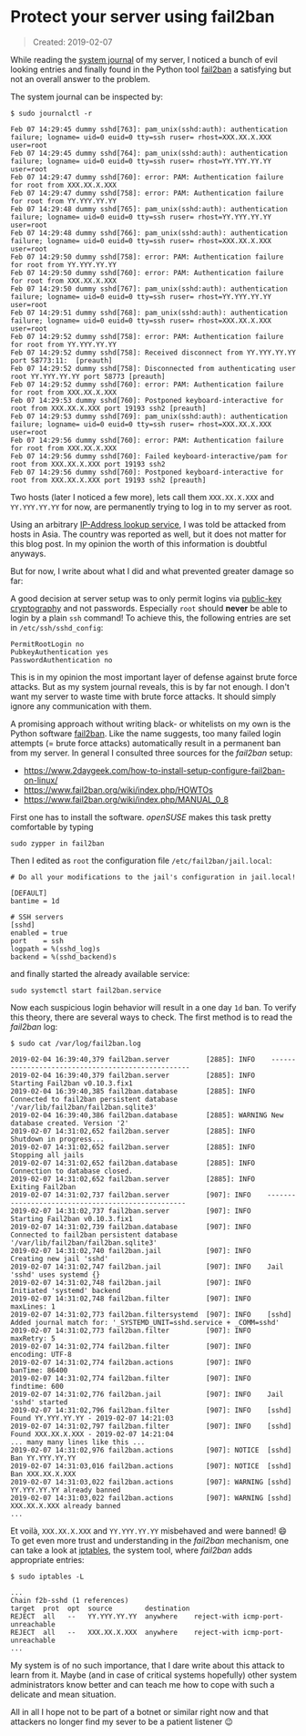 # Protect your server using fail2ban

> Created: 2019-02-07

While reading the
[system journal](https://doc.opensuse.org/documentation/leap/reference/html/book.opensuse.reference/cha.journalctl.html)
of my server,
I noticed a bunch of evil looking entries
and finally found in the Python tool [fail2ban](https://www.fail2ban.org/)
a satisfying but not an overall answer to the problem.

The system journal can be inspected by:

```
$ sudo journalctl -r

Feb 07 14:29:45 dummy sshd[763]: pam_unix(sshd:auth): authentication failure; logname= uid=0 euid=0 tty=ssh ruser= rhost=XXX.XX.X.XXX  user=root
Feb 07 14:29:45 dummy sshd[764]: pam_unix(sshd:auth): authentication failure; logname= uid=0 euid=0 tty=ssh ruser= rhost=YY.YYY.YY.YY  user=root
Feb 07 14:29:47 dummy sshd[760]: error: PAM: Authentication failure for root from XXX.XX.X.XXX
Feb 07 14:29:47 dummy sshd[758]: error: PAM: Authentication failure for root from YY.YYY.YY.YY
Feb 07 14:29:48 dummy sshd[765]: pam_unix(sshd:auth): authentication failure; logname= uid=0 euid=0 tty=ssh ruser= rhost=YY.YYY.YY.YY  user=root
Feb 07 14:29:48 dummy sshd[766]: pam_unix(sshd:auth): authentication failure; logname= uid=0 euid=0 tty=ssh ruser= rhost=XXX.XX.X.XXX  user=root
Feb 07 14:29:50 dummy sshd[758]: error: PAM: Authentication failure for root from YY.YYY.YY.YY
Feb 07 14:29:50 dummy sshd[760]: error: PAM: Authentication failure for root from XXX.XX.X.XXX
Feb 07 14:29:50 dummy sshd[767]: pam_unix(sshd:auth): authentication failure; logname= uid=0 euid=0 tty=ssh ruser= rhost=YY.YYY.YY.YY  user=root
Feb 07 14:29:51 dummy sshd[768]: pam_unix(sshd:auth): authentication failure; logname= uid=0 euid=0 tty=ssh ruser= rhost=XXX.XX.X.XXX  user=root
Feb 07 14:29:52 dummy sshd[758]: error: PAM: Authentication failure for root from YY.YYY.YY.YY
Feb 07 14:29:52 dummy sshd[758]: Received disconnect from YY.YYY.YY.YY port 58773:11:  [preauth]
Feb 07 14:29:52 dummy sshd[758]: Disconnected from authenticating user root YY.YYY.YY.YY port 58773 [preauth]
Feb 07 14:29:52 dummy sshd[760]: error: PAM: Authentication failure for root from XXX.XX.X.XXX
Feb 07 14:29:53 dummy sshd[760]: Postponed keyboard-interactive for root from XXX.XX.X.XXX port 19193 ssh2 [preauth]
Feb 07 14:29:53 dummy sshd[769]: pam_unix(sshd:auth): authentication failure; logname= uid=0 euid=0 tty=ssh ruser= rhost=XXX.XX.X.XXX  user=root
Feb 07 14:29:56 dummy sshd[760]: error: PAM: Authentication failure for root from XXX.XX.X.XXX
Feb 07 14:29:56 dummy sshd[760]: Failed keyboard-interactive/pam for root from XXX.XX.X.XXX port 19193 ssh2
Feb 07 14:29:56 dummy sshd[760]: Postponed keyboard-interactive for root from XXX.XX.X.XXX port 19193 ssh2 [preauth]
```

Two hosts (later I noticed a few more),
lets call them `XXX.XX.X.XXX` and `YY.YYY.YY.YY` for now,
are permanently trying to log in to my server as root.

Using an arbitrary
[IP-Address lookup service](https://www.whatismyip.com/ip-address-lookup/),
I was told be attacked from hosts in Asia.
The country was reported as well,
but it does not matter for this blog post.
In my opinion the worth of this information is doubtful anyways.


But for now,
I write about what I did and what prevented greater damage so far:

A good decision at server setup was to only permit logins via
[public-key cryptography](https://en.wikipedia.org/wiki/Public-key_cryptography)
and not passwords.
Especially `root` should **never** be able to login by a plain `ssh` command!
To achieve this,
the following entries are set in `/etc/ssh/sshd_config`:

```
PermitRootLogin no
PubkeyAuthentication yes
PasswordAuthentication no
```

This is in my opinion the most important layer of defense
against brute force attacks.
But as my system journal reveals,
this is by far not enough.
I don't want my server to waste time with brute force attacks.
It should simply ignore any communication with them.

A promising approach without writing black- or whitelists on my own
is the Python software [fail2ban](https://www.fail2ban.org/).
Like the name suggests,
too many failed login attempts (= brute force attacks) automatically
result in a permanent ban from my server.
In general I consulted three sources for the *fail2ban* setup:

* <https://www.2daygeek.com/how-to-install-setup-configure-fail2ban-on-linux/>
* <https://www.fail2ban.org/wiki/index.php/HOWTOs>
* <https://www.fail2ban.org/wiki/index.php/MANUAL_0_8>

First one has to install the software.
*openSUSE* makes this task pretty comfortable by typing


```
sudo zypper in fail2ban
```

Then I edited as `root` the configuration file `/etc/fail2ban/jail.local`:

```
# Do all your modifications to the jail's configuration in jail.local!

[DEFAULT]
bantime = 1d

# SSH servers
[sshd]
enabled = true
port    = ssh
logpath = %(sshd_log)s
backend = %(sshd_backend)s
```

and finally started the already available service:

```
sudo systemctl start fail2ban.service
```

Now each suspicious login behavior will result in a one day `1d` ban.
To verify this theory,
there are several ways to check.
The first method is to read the *fail2ban* log:

```
$ sudo cat /var/log/fail2ban.log

2019-02-04 16:39:40,379 fail2ban.server         [2885]: INFO    --------------------------------------------------
2019-02-04 16:39:40,379 fail2ban.server         [2885]: INFO    Starting Fail2ban v0.10.3.fix1
2019-02-04 16:39:40,385 fail2ban.database       [2885]: INFO    Connected to fail2ban persistent database '/var/lib/fail2ban/fail2ban.sqlite3'
2019-02-04 16:39:40,386 fail2ban.database       [2885]: WARNING New database created. Version '2'
2019-02-07 14:31:02,652 fail2ban.server         [2885]: INFO    Shutdown in progress...
2019-02-07 14:31:02,652 fail2ban.server         [2885]: INFO    Stopping all jails
2019-02-07 14:31:02,652 fail2ban.database       [2885]: INFO    Connection to database closed.
2019-02-07 14:31:02,652 fail2ban.server         [2885]: INFO    Exiting Fail2ban
2019-02-07 14:31:02,737 fail2ban.server         [907]: INFO    --------------------------------------------------
2019-02-07 14:31:02,737 fail2ban.server         [907]: INFO    Starting Fail2ban v0.10.3.fix1
2019-02-07 14:31:02,739 fail2ban.database       [907]: INFO    Connected to fail2ban persistent database '/var/lib/fail2ban/fail2ban.sqlite3'
2019-02-07 14:31:02,740 fail2ban.jail           [907]: INFO    Creating new jail 'sshd'
2019-02-07 14:31:02,747 fail2ban.jail           [907]: INFO    Jail 'sshd' uses systemd {}
2019-02-07 14:31:02,748 fail2ban.jail           [907]: INFO    Initiated 'systemd' backend
2019-02-07 14:31:02,748 fail2ban.filter         [907]: INFO      maxLines: 1
2019-02-07 14:31:02,773 fail2ban.filtersystemd  [907]: INFO    [sshd] Added journal match for: '_SYSTEMD_UNIT=sshd.service + _COMM=sshd'
2019-02-07 14:31:02,773 fail2ban.filter         [907]: INFO      maxRetry: 5
2019-02-07 14:31:02,774 fail2ban.filter         [907]: INFO      encoding: UTF-8
2019-02-07 14:31:02,774 fail2ban.actions        [907]: INFO      banTime: 86400
2019-02-07 14:31:02,774 fail2ban.filter         [907]: INFO      findtime: 600
2019-02-07 14:31:02,776 fail2ban.jail           [907]: INFO    Jail 'sshd' started
2019-02-07 14:31:02,796 fail2ban.filter         [907]: INFO    [sshd] Found YY.YYY.YY.YY - 2019-02-07 14:21:03
2019-02-07 14:31:02,797 fail2ban.filter         [907]: INFO    [sshd] Found XXX.XX.X.XXX - 2019-02-07 14:21:04
... many many lines like this ...
2019-02-07 14:31:02,976 fail2ban.actions        [907]: NOTICE  [sshd] Ban YY.YYY.YY.YY
2019-02-07 14:31:03,016 fail2ban.actions        [907]: NOTICE  [sshd] Ban XXX.XX.X.XXX
2019-02-07 14:31:03,022 fail2ban.actions        [907]: WARNING [sshd] YY.YYY.YY.YY already banned
2019-02-07 14:31:03,022 fail2ban.actions        [907]: WARNING [sshd] XXX.XX.X.XXX already banned
...
```

Et voilà,
`XXX.XX.X.XXX` and `YY.YYY.YY.YY` misbehaved and were banned! :smile:
To get even more trust and understanding in the *fail2ban* mechanism,
one can take a look at
[iptables](https://doc.opensuse.org/documentation/leap/security/html/book.security/cha.security.firewall.html#sec.security.firewall.iptables),
the system tool,
where *fail2ban* adds appropriate entries:

```
$ sudo iptables -L

...
Chain f2b-sshd (1 references)
target  prot  opt  source        destination
REJECT  all   --   YY.YYY.YY.YY  anywhere    reject-with icmp-port-unreachable
REJECT  all   --   XXX.XX.X.XXX  anywhere    reject-with icmp-port-unreachable
...
```

My system is of no such importance,
that I dare write about this attack to learn from it.
Maybe (and in case of critical systems hopefully) other system administrators
know better
and can teach me how to cope with such a delicate and mean situation.

All in all I hope not to be part of a botnet or similar right now
and that attackers no longer find my sever to be a patient listener :wink:
